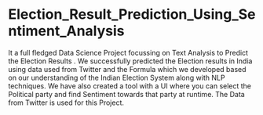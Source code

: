 # Election_Result_Prediction_Using_Sentiment_Analysis
It a full fledged Data Science Project focussing on Text Analysis to Predict the Election Results .
We successfully predicted the Election results in India using data used from Twitter and the Formula which we developed based on our understanding of the Indian Election System along with NLP techniques.
We have also created a tool with a UI where you can select the Political party and find Sentiment towards that party at runtime.
The Data from Twitter is used for this Project.
